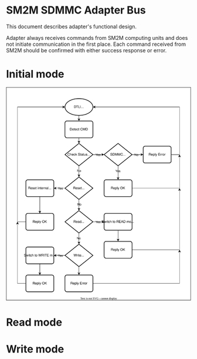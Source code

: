# SM2M SDMMC Adapter Bus

This document describes adapter's functional design.

Adapter always receives commands from SM2M computing units and does not initiate communication in the first place. Each command received from SM2M should be confirmed with either success response or error.

# Initial mode

![Initial Mode](initial-mode.svg)

# Read mode

# Write mode
